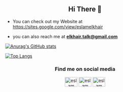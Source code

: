 
<h2 align="center">Hi There 👋</h2>




- You can check out my Website at https://sites.google.com/view/eslamelkhair

- you can also reach me at **elkhair.talk@gmail.com**



[![Anurag's GitHub stats](https://github-readme-stats.vercel.app/api?username=eslamelkhair)](https://github.com/eslamelkhair/github-readme-stats) 

[![Top Langs](https://github-readme-stats.vercel.app/api/top-langs/?username=eslamelkhair)](https://github.com/eslamelkhair/github-readme-stats)


<h3 align="center">Find me on social media</h3>

<p align ="center" > 
<a href="https://www.linkedin.com/in/eslamelkhair/" target="blank"><img align="center" src="https://cdn.jsdelivr.net/npm/simple-icons@3.0.1/icons/linkedin.svg" alt="eslam elkhair" height="30" width="40" /></a>
<a href="https://www.instagram.com/eslamelkhair/" target="blank"><img align="center" src="https://cdn.jsdelivr.net/npm/simple-icons@3.0.1/icons/instagram.svg" alt="eslam elkhair" height="30" width="40" /></a>
<a href="https://www.youtube.com/channel/UCXK52T1DuReQFicAFkng5Mw" target="blank"><img align="center" src="https://cdn.jsdelivr.net/npm/simple-icons@3.0.1/icons/youtube.svg" alt="eslam elkhair" height="30" width="40" /></a>
</p>
